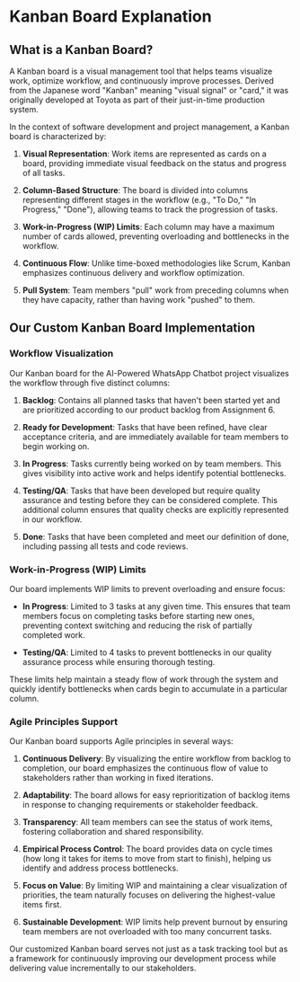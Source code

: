 # Kanban Board Explanation

## What is a Kanban Board?

A Kanban board is a visual management tool that helps teams visualize work, optimize workflow, and continuously improve processes. Derived from the Japanese word "Kanban" meaning "visual signal" or "card," it was originally developed at Toyota as part of their just-in-time production system.

In the context of software development and project management, a Kanban board is characterized by:

1. **Visual Representation**: Work items are represented as cards on a board, providing immediate visual feedback on the status and progress of all tasks.

2. **Column-Based Structure**: The board is divided into columns representing different stages in the workflow (e.g., "To Do," "In Progress," "Done"), allowing teams to track the progression of tasks.

3. **Work-in-Progress (WIP) Limits**: Each column may have a maximum number of cards allowed, preventing overloading and bottlenecks in the workflow.

4. **Continuous Flow**: Unlike time-boxed methodologies like Scrum, Kanban emphasizes continuous delivery and workflow optimization.

5. **Pull System**: Team members "pull" work from preceding columns when they have capacity, rather than having work "pushed" to them.

## Our Custom Kanban Board Implementation

### Workflow Visualization

Our Kanban board for the AI-Powered WhatsApp Chatbot project visualizes the workflow through five distinct columns:

1. **Backlog**: Contains all planned tasks that haven't been started yet and are prioritized according to our product backlog from Assignment 6.

2. **Ready for Development**: Tasks that have been refined, have clear acceptance criteria, and are immediately available for team members to begin working on.

3. **In Progress**: Tasks currently being worked on by team members. This gives visibility into active work and helps identify potential bottlenecks.

4. **Testing/QA**: Tasks that have been developed but require quality assurance and testing before they can be considered complete. This additional column ensures that quality checks are explicitly represented in our workflow.

5. **Done**: Tasks that have been completed and meet our definition of done, including passing all tests and code reviews.

### Work-in-Progress (WIP) Limits

Our board implements WIP limits to prevent overloading and ensure focus:

- **In Progress**: Limited to 3 tasks at any given time. This ensures that team members focus on completing tasks before starting new ones, preventing context switching and reducing the risk of partially completed work.

- **Testing/QA**: Limited to 4 tasks to prevent bottlenecks in our quality assurance process while ensuring thorough testing.

These limits help maintain a steady flow of work through the system and quickly identify bottlenecks when cards begin to accumulate in a particular column.

### Agile Principles Support

Our Kanban board supports Agile principles in several ways:

1. **Continuous Delivery**: By visualizing the entire workflow from backlog to completion, our board emphasizes the continuous flow of value to stakeholders rather than working in fixed iterations.

2. **Adaptability**: The board allows for easy reprioritization of backlog items in response to changing requirements or stakeholder feedback.

3. **Transparency**: All team members can see the status of work items, fostering collaboration and shared responsibility.

4. **Empirical Process Control**: The board provides data on cycle times (how long it takes for items to move from start to finish), helping us identify and address process bottlenecks.

5. **Focus on Value**: By limiting WIP and maintaining a clear visualization of priorities, the team naturally focuses on delivering the highest-value items first.

6. **Sustainable Development**: WIP limits help prevent burnout by ensuring team members are not overloaded with too many concurrent tasks.

Our customized Kanban board serves not just as a task tracking tool but as a framework for continuously improving our development process while delivering value incrementally to our stakeholders.
